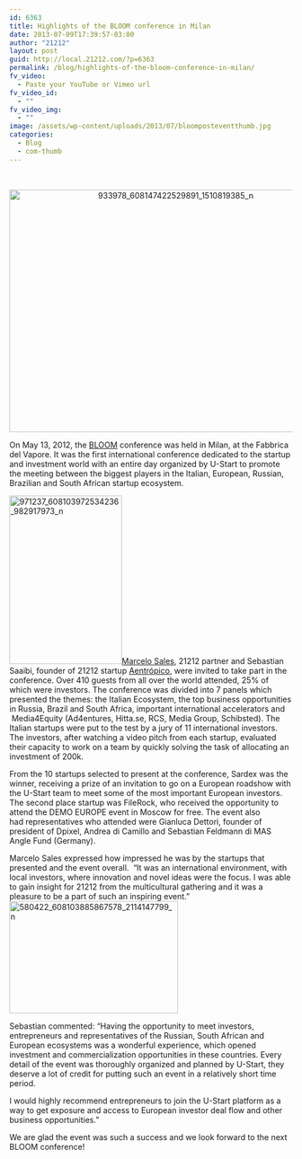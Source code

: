 ```yaml
---
id: 6363
title: Highlights of the BLOOM conference in Milan
date: 2013-07-09T17:39:57-03:00
author: "21212"
layout: post
guid: http://local.21212.com/?p=6363
permalink: /blog/highlights-of-the-bloom-conference-in-milan/
fv_video:
  - Paste your YouTube or Vimeo url
fv_video_id:
  - ""
fv_video_img:
  - ""
image: /assets/wp-content/uploads/2013/07/bloomposteventthumb.jpg
categories:
  - Blog
  - com-thumb
---
```

&nbsp;

<p style="text-align: center;">
  <a href="http://local.21212.com/assets/wp-content/uploads/2013/07/933978_608147422529891_1510819385_n.jpg"><img class="wp-image-6366 aligncenter" alt="933978_608147422529891_1510819385_n" src="{{ site.url }}/assets/wp-content/uploads/2013/07/933978_608147422529891_1510819385_n.jpg" width="576" height="432" srcset="{{ site.url }}/assets/wp-content/uploads/2013/07/933978_608147422529891_1510819385_n.jpg 960w, {{ site.url }}/assets/wp-content/uploads/2013/07/933978_608147422529891_1510819385_n-300x225.jpg 300w" sizes="(max-width: 576px) 100vw, 576px" /></a>
</p>

On May 13, 2012, the [BLOOM](http://bloom.u-start.biz/) conference was held in Milan, at the Fabbrica del Vapore. It was the first international conference dedicated to the startup and investment world with an entire day organized by U-Start to promote the meeting between the biggest players in the Italian, European, Russian, Brazilian and South African startup ecosystem.

[<img class="size-medium wp-image-6367 alignleft" alt="971237_608103972534236_982917973_n" src="{{ site.url }}/assets/wp-content/uploads/2013/07/971237_608103972534236_982917973_n-200x300.jpg" width="200" height="300" srcset="{{ site.url }}/assets/wp-content/uploads/2013/07/971237_608103972534236_982917973_n-200x300.jpg 200w, {{ site.url }}/assets/wp-content/uploads/2013/07/971237_608103972534236_982917973_n.jpg 640w" sizes="(max-width: 200px) 100vw, 200px" />](http://local.21212.com/assets/wp-content/uploads/2013/07/971237_608103972534236_982917973_n.jpg)[Marcelo Sales](http://local.21212.com/people/marcelo-sales/), 21212 partner and Sebastian Saaibi, founder of 21212 startup [Aentrópico](http://aentropi.co/), were invited to take part in the conference. Over 410 guests from all over the world attended, 25% of which were investors. The conference was divided into 7 panels which presented the themes: the Italian Ecosystem, the top business opportunities in Russia, Brazil and South Africa, important international accelerators and  Media4Equity (Ad4entures, Hitta.se, RCS, Media Group, Schibsted). The Italian startups were put to the test by a jury of 11 international investors. The investors, after watching a video pitch from each startup, evaluated their capacity to work on a team by quickly solving the task of allocating an investment of 200k.

From the 10 startups selected to present at the conference, Sardex was the winner, receiving a prize of an invitation to go on a European roadshow with the U-Start team to meet some of the most important European investors. The second place startup was FileRock, who received the opportunity to attend the DEMO EUROPE event in Moscow for free. The event also had representatives who attended were Gianluca Dettori, founder of president of Dpixel, Andrea di Camillo and Sebastian Feldmann di MAS Angle Fund (Germany).

Marcelo Sales expressed how impressed he was by the startups that presented and the event overall.  “It was an international environment, with local investors, where innovation and novel ideas were the focus. I was able to gain insight for 21212 from the multicultural gathering and it was a pleasure to be a part of such an inspiring event.”[<img class="size-medium wp-image-6364 alignright" alt="580422_608103885867578_2114147799_n" src="{{ site.url }}/assets/wp-content/uploads/2013/07/580422_608103885867578_2114147799_n-300x200.jpg" width="300" height="200" srcset="{{ site.url }}/assets/wp-content/uploads/2013/07/580422_608103885867578_2114147799_n-300x200.jpg 300w, {{ site.url }}/assets/wp-content/uploads/2013/07/580422_608103885867578_2114147799_n.jpg 309w" sizes="(max-width: 300px) 100vw, 300px" />](http://local.21212.com/assets/wp-content/uploads/2013/07/580422_608103885867578_2114147799_n.jpg)

Sebastian commented: &#8220;Having the opportunity to meet investors, entrepreneurs and representatives of the Russian, South African and European ecosystems was a wonderful experience, which opened investment and commercialization opportunities in these countries. Every detail of the event was thoroughly organized and planned by U-Start, they deserve a lot of credit for putting such an event in a relatively short time period.

I would highly recommend entrepreneurs to join the U-Start platform as a way to get exposure and access to European investor deal flow and other business opportunities.&#8221;

We are glad the event was such a success and we look forward to the next BLOOM conference!

&nbsp;